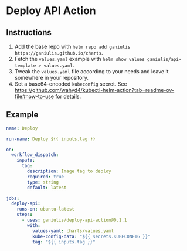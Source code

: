 # Deploy API Action

## Instructions

1. Add the base repo with `helm repo add ganiulis https://ganiulis.github.io/charts`.
2. Fetch the `values.yaml` example with `helm show values ganiulis/api-template > values.yaml`.
3. Tweak the `values.yaml` file according to your needs and leave it somewhere in your repository.
4. Set a base64-encoded `kubeconfig` secret. See https://github.com/wahyd4/kubectl-helm-action?tab=readme-ov-file#how-to-use for details.

## Example

```yaml
name: Deploy

run-name: Deploy ${{ inputs.tag }}

on:
  workflow_dispatch:
    inputs:
      tag:
        description: Image tag to deploy
        required: true
        type: string
        default: latest

jobs:
  deploy-api:
    runs-on: ubuntu-latest
    steps:
      - uses: ganiulis/deploy-api-action@0.1.1
        with:
          values-yaml: charts/values.yaml
          kube-config-data: "${{ secrets.KUBECONFIG }}"
          tag: "${{ inputs.tag }}"
```
